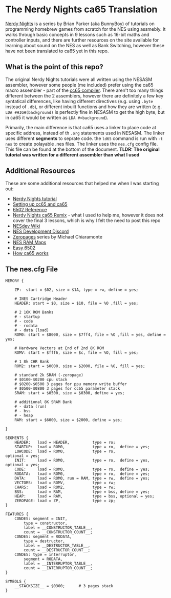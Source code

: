 # The Nerdy Nights ca65 Translation

[Nerdy Nights](https://nerdy-nights.nes.science/) is a series by Brian Parker (aka BunnyBoy) of tutorials on programming homebrew games from scratch for the NES using assmebly. It walks through basic concepts in 9 lessons such as 16-bit maths and controller inputs, and there are further resources on the site available for learning about sound on the NES as well as Bank Switching, however these have not been translated to ca65 yet in this repo.

## What is the point of this repo?

The original Nerdy Nights tutorials were all written using the NESASM assembler, however some people (me included) prefer using the ca65 macro assembler - part of the [cc65 compiler](https://cc65.github.io/). There aren't too many things different between the 2 assemblers, however there are definitely a few key syntatical differences, like having different directives (e.g. using `.byte` instead of `.db`), or different inbuilt functions and how they are written (e.g. `LDA #HIGH(background)` is perfectly fine in NESASM to get the high byte, but in ca65 it would be written as `LDA #>background`).

Primarily, the main difference is that ca65 uses a linker to place code at specific address, instead of th `.org` statements used in NESASM. The linker uses different **segments** to seprate code. the `ld65` command is run with `-t nes` to create polayable .nes files. The linker uses the `nes.cfg` config file. This file can be found at the bottom of the document.
**TLDR: The original tutorial was written for a different assembler than what I used**

## Additional Resources

These are some additional resources that helped me when I was starting out:

* [Nerdy Nights tutorial](https://nerdy-nights.nes.science/)
* [Setting up cc65 and ca65](https://www.youtube.com/watch?v=JgdcGcJga4w&list=PL29OkqO3wUxzOmjc0VKcdiNPqwliHEuEk&index=1)
* [6502 Reference](http://www.obelisk.me.uk/6502/reference.html)
* [Nerdy Nights ca65 Remix](https://github.com/ddribin/nerdy-nights) - what I used to help me, however it does not cover the final 3 lessons, which is why I felt the need to post this repo
* [NESdev Wiki](https://wiki.nesdev.com/w/index.php/Nesdev_Wiki)
* [NES Development Discord](https://discord.gg/JKCbuycpEx)
* [Zeropages](https://www.youtube.com/playlist?list=PL29OkqO3wUxzOmjc0VKcdiNPqwliHEuEk) series by Michael Chiaramonte
* [NES RAM Maps](https://docs.google.com/spreadsheets/d/13Y_h6-3DQwdK-3Dvleg-Glk0jn43_As8jPKa08O__bU/edit#gid=0)
* [Easy 6502](http://skilldrick.github.io/easy6502/)
* [How ca65 works](https://nesdoug.com/2020/05/12/how-ca65-works/)

## The nes.cfg File

````
MEMORY {

    ZP:  start = $02, size = $1A, type = rw, define = yes;

    # INES Cartridge Header
    HEADER: start = $0, size = $10, file = %O ,fill = yes;

    # 2 16K ROM Banks
    # - startup
    # - code
    # - rodata
    # - data (load)
    ROM0: start = $8000, size = $7ff4, file = %O ,fill = yes, define = yes;

    # Hardware Vectors at End of 2nd 8K ROM
    ROMV: start = $fff6, size = $c, file = %O, fill = yes;

    # 1 8k CHR Bank
    ROM2: start = $0000, size = $2000, file = %O, fill = yes;

    # standard 2k SRAM (-zeropage)
    # $0100-$0200 cpu stack
    # $0200-$0500 3 pages for ppu memory write buffer
    # $0500-$0800 3 pages for cc65 parameter stack
    SRAM: start = $0500, size = $0300, define = yes;

    # additional 8K SRAM Bank
    # - data (run)
    # - bss
    # - heap
    RAM: start = $6000, size = $2000, define = yes;

}

SEGMENTS {
    HEADER:   load = HEADER,          type = ro;
    STARTUP:  load = ROM0,            type = ro,  define = yes;
    LOWCODE:  load = ROM0,            type = ro,                optional = yes;
    INIT:     load = ROM0,            type = ro,  define = yes, optional = yes;
    CODE:     load = ROM0,            type = ro,  define = yes;
    RODATA:   load = ROM0,            type = ro,  define = yes;
    DATA:     load = ROM0, run = RAM, type = rw,  define = yes;
    VECTORS:  load = ROMV,            type = rw;
    CHARS:    load = ROM2,            type = rw;
    BSS:      load = RAM,             type = bss, define = yes;
    HEAP:     load = RAM,             type = bss, optional = yes;
    ZEROPAGE: load = ZP,              type = zp;
}

FEATURES {
    CONDES: segment = INIT,
	    type = constructor,
	    label = __CONSTRUCTOR_TABLE__,
	    count = __CONSTRUCTOR_COUNT__;
    CONDES: segment = RODATA,
	    type = destructor,
	    label = __DESTRUCTOR_TABLE__,
	    count = __DESTRUCTOR_COUNT__;
    CONDES: type = interruptor,
	    segment = RODATA,
	    label = __INTERRUPTOR_TABLE__,
	    count = __INTERRUPTOR_COUNT__;
}

SYMBOLS {
    __STACKSIZE__ = $0300;  	# 3 pages stack
}
````